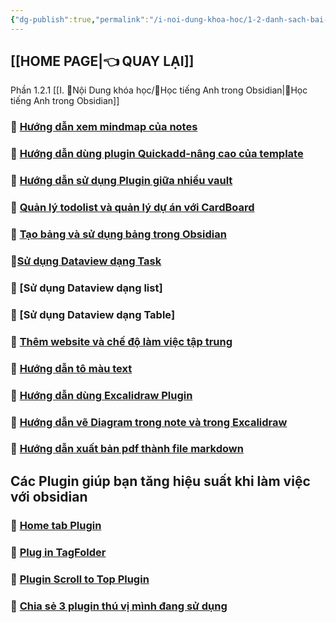 ```yaml
---
{"dg-publish":true,"permalink":"/i-noi-dung-khoa-hoc/1-2-danh-sach-bai-hoc-obsidian-nang-cao/","dgPassFrontmatter":true,"noteIcon":"1","created":"","updated":""}
---
```


## [[HOME PAGE\|👈 QUAY LẠI]]

Phần 1.2.1  [[I. 🍁Nội Dung khóa học/🌟Học tiếng Anh trong Obsidian\|🌟Học tiếng Anh trong Obsidian]]

### 💎 [Hướng dẫn xem mindmap của notes](https://www.facebook.com/groups/219067851029823/posts/250546011215340/)

### 💎 [Hướng dẫn dùng plugin Quickadd-nâng cao của template](https://www.facebook.com/groups/219067851029823/posts/251081967828411/)

### 💎 [Hướng dẫn sử dụng Plugin giữa nhiều vault](https://www.facebook.com/groups/219067851029823/posts/223744593895482/)

### 💎 [Quản lý todolist và quản lý dự án với CardBoard](https://www.facebook.com/groups/219067851029823/posts/233222509614357/)

### 💎 [Tạo bảng và sử dụng bảng trong Obsidian](https://www.facebook.com/groups/219067851029823/posts/231771149759493/)

### 💎[Sử dụng Dataview dạng Task](https://www.facebook.com/groups/219067851029823/posts/238619882407953/)

### 💎 [Sử dụng Dataview dạng list]

### 💎 [Sử dụng Dataview dạng Table]

### 💎 [Thêm website và chế độ làm việc tập trung](https://www.facebook.com/groups/219067851029823/posts/236522149284393)

### 💎 [Hướng dẫn tô màu text](https://www.facebook.com/groups/219067851029823/posts/227707163499225/)

### 💎 [ Hướng dẫn dùng Excalidraw Plugin](https://www.facebook.com/groups/219067851029823/posts/246889781580963/)

### 💎 [Hướng dẫn vẽ Diagram trong note và trong Excalidraw](https://www.facebook.com/groups/219067851029823/posts/252671517669456/)

### 💎 [Hướng dẫn xuất bản pdf thành file markdown](https://www.facebook.com/groups/219067851029823/posts/250090337927574/)

## Các Plugin giúp bạn tăng hiệu suất khi làm việc với obsidian
### 💎 [Home tab Plugin](https://www.facebook.com/groups/219067851029823/posts/246574121612529/) 

### 💎 [Plug in TagFolder](https://www.facebook.com/groups/219067851029823/posts/246574121612529/) 

### 💎 [ Plugin Scroll to Top Plugin](https://www.facebook.com/groups/594306492570157/posts/690826986251440/)


### 💎 [Chia sẻ 3 plugin thú vị mình đang sử dụng](https://www.facebook.com/groups/219067851029823/posts/251603437776264/)